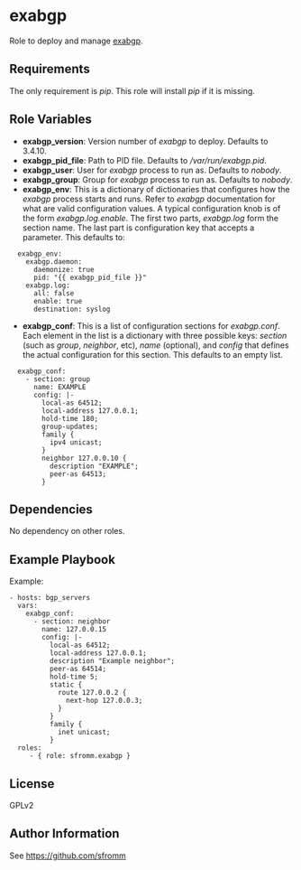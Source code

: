exabgp
======

Role to deploy and manage
[exabgp](https://github.com/Exa-Networks/exabgp).

Requirements
------------

The only requirement is *pip*.  This role will install *pip* if it is missing.

Role Variables
--------------

- **exabgp_version**: Version number of *exabgp* to deploy.  Defaults to 3.4.10.
- **exabgp_pid_file**: Path to PID file.  Defaults to */var/run/exabgp.pid*.
- **exabgp_user**: User for *exabgp* process to run as.  Defaults to *nobody*.
- **exabgp_group**: Group for *exabgp* process to run as.  Defaults to *nobody*.
- **exabgp_env**: This is a dictionary of dictionaries that configures
  how the *exabgp* process starts and runs.  Refer to *exabgp*
  documentation for what are valid configuration values.  A typical
  configuration knob is of the form *exabgp.log.enable*.  The first two
  parts, *exabgp.log* form the section name.  The last part is
  configuration key that accepts a parameter.  This defaults to:
```
  exabgp_env:
    exabgp.daemon:
      daemonize: true
      pid: "{{ exabgp_pid_file }}"
    exabgp.log:
      all: false
      enable: true
      destination: syslog
```
- **exabgp_conf**: This is a list of configuration sections for
  *exabgp.conf*.  Each element in the list is a dictionary with three
  possible keys: *section* (such as *group*, *neighbor*, etc), *name*
  (optional), and *config* that defines the actual configuration for
  this section.  This defaults to an empty list.
```
  exabgp_conf:
    - section: group
      name: EXAMPLE
      config: |-
        local-as 64512;
        local-address 127.0.0.1;
        hold-time 180;
        group-updates;
        family {
          ipv4 unicast;
        }
        neighbor 127.0.0.10 {
          description "EXAMPLE";
          peer-as 64513;
        }
```

Dependencies
------------

No dependency on other roles.

Example Playbook
----------------

Example:

    - hosts: bgp_servers
      vars:
        exabgp_conf:
          - section: neighbor
            name: 127.0.0.15
            config: |-
              local-as 64512;
              local-address 127.0.0.1;
              description "Example neighbor";
              peer-as 64514;
              hold-time 5;
              static {
                route 127.0.0.2 {
                  next-hop 127.0.0.3;
                }
              }
              family {
                inet unicast;
              }
      roles:
         - { role: sfromm.exabgp }

License
-------

GPLv2

Author Information
------------------

See https://github.com/sfromm
